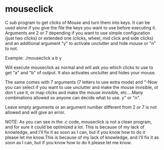 # mouseclick
C sub program to get clicks of Mouse and turn them into keys.
It can be used alone if you give the file the keys you want to use before executing it. 
Arguments are 2 or 7 depending if you want to use simple configuration (just two clicks) or extended one (clicks, wheel, mid click and side clicks) and an additional argument "y" to activate unclutter and hide mouse or "n" to not.

Example:
./mouseclick a b y

Will execute mouseclick as normal and will ask you which clicks to use to get "a" and "b" of output. It also activates unclutter and hides your mouse.

The same comes with 7 arguments (7 letters to use extra mode) and "-Now you can select if you want to use unclutter and make the mouse invisible, or don´t use it, or map clicks and make the mouse invisible, etc....Many combinations allowed so anyone can decide what to use.
y" or "n".

Leave empty arguments or an argument number different from 2 or 7 is not allowed and will give an error.

NOTE: As you can see in the .c code, mouseclick is not a clean program, and for sure it could be optimized a lot. This is because of my lack of knowledge, and I'll fix it as soon as I can, but if you know how to do it please let me know.This is because of my lack of knowledge, and I'll fix it as soon as I can, but if you know how to do it please let me know.
